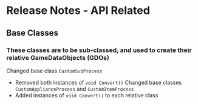 # Release Notes - API Related

## Base Classes
### These classes are to be sub-classed, and used to create their relative GameDataObjects (GDOs)

Changed base class `CustomSubProcess`
- Removed both instances of `void Convert()`
Changed base classes `CustomApplianceProcess` and `CustomItemProcess`
- Added instances of `void Convert()` to each relative class